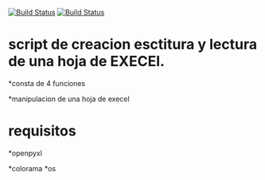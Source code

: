[![Build Status](https://img.shields.io/badge/Python-3.7-green?logo=python)]()
[![Build Status](https://img.shields.io/badge/Lib-Openpyxl-ligthgreen?logo=python)]()

# script de creacion esctitura y lectura de una hoja de EXECEl.
*consta de 4 funciones 

*manipulacion de una hoja de execel



#  requisitos

*openpyxl

*colorama
*os

